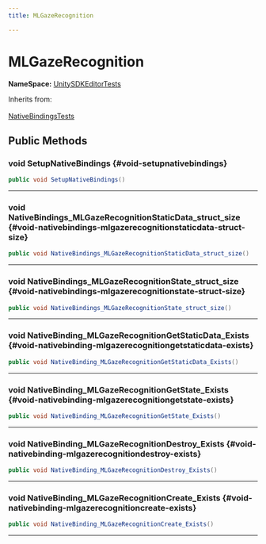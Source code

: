 ```yaml
---
title: MLGazeRecognition

---
```


# MLGazeRecognition



**NameSpace:** 
[UnitySDKEditorTests](/unity-api/api/UnitySDKEditorTests/UnitySDKEditorTests.md) 





Inherits from: <br></br>[NativeBindingsTests](/unity-api/api/UnitySDKEditorTests/UnitySDKEditorTests.NativeBindingsTests.md)




## Public Methods

### void SetupNativeBindings {#void-setupnativebindings}

```csharp
public void SetupNativeBindings()
```






-----------

### void NativeBindings_MLGazeRecognitionStaticData_struct_size {#void-nativebindings-mlgazerecognitionstaticdata-struct-size}

```csharp
public void NativeBindings_MLGazeRecognitionStaticData_struct_size()
```






-----------

### void NativeBindings_MLGazeRecognitionState_struct_size {#void-nativebindings-mlgazerecognitionstate-struct-size}

```csharp
public void NativeBindings_MLGazeRecognitionState_struct_size()
```






-----------

### void NativeBinding_MLGazeRecognitionGetStaticData_Exists {#void-nativebinding-mlgazerecognitiongetstaticdata-exists}

```csharp
public void NativeBinding_MLGazeRecognitionGetStaticData_Exists()
```






-----------

### void NativeBinding_MLGazeRecognitionGetState_Exists {#void-nativebinding-mlgazerecognitiongetstate-exists}

```csharp
public void NativeBinding_MLGazeRecognitionGetState_Exists()
```






-----------

### void NativeBinding_MLGazeRecognitionDestroy_Exists {#void-nativebinding-mlgazerecognitiondestroy-exists}

```csharp
public void NativeBinding_MLGazeRecognitionDestroy_Exists()
```






-----------

### void NativeBinding_MLGazeRecognitionCreate_Exists {#void-nativebinding-mlgazerecognitioncreate-exists}

```csharp
public void NativeBinding_MLGazeRecognitionCreate_Exists()
```






-----------

